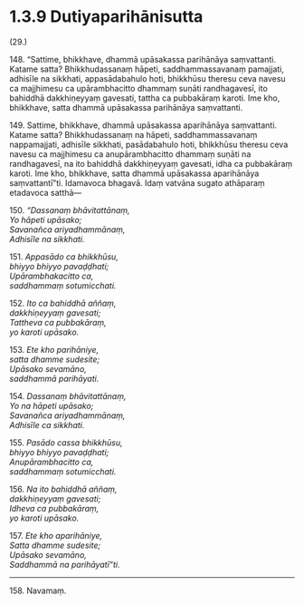 # 1.3.9 Dutiyaparihānisutta

(29.)

148\. “Sattime, bhikkhave, dhammā upāsakassa parihānāya saṃvattanti. Katame satta? Bhikkhudassanaṃ hāpeti, saddhammassavanaṃ pamajjati, adhisīle na sikkhati, appasādabahulo hoti, bhikkhūsu theresu ceva navesu ca majjhimesu ca upārambhacitto dhammaṃ suṇāti randhagavesī, ito bahiddhā dakkhiṇeyyaṃ gavesati, tattha ca pubbakāraṃ karoti. Ime kho, bhikkhave, satta dhammā upāsakassa parihānāya saṃvattanti.

149\. Sattime, bhikkhave, dhammā upāsakassa aparihānāya saṃvattanti. Katame satta? Bhikkhudassanaṃ na hāpeti, saddhammassavanaṃ nappamajjati, adhisīle sikkhati, pasādabahulo hoti, bhikkhūsu theresu ceva navesu ca majjhimesu ca anupārambhacitto dhammaṃ suṇāti na randhagavesī, na ito bahiddhā dakkhiṇeyyaṃ gavesati, idha ca pubbakāraṃ karoti. Ime kho, bhikkhave, satta dhammā upāsakassa aparihānāya saṃvattantī”ti. Idamavoca bhagavā. Idaṃ vatvāna sugato athāparaṃ etadavoca satthā—

150\. _“Dassanaṃ bhāvitattānaṃ,_  
_Yo hāpeti upāsako;_  
_Savanañca ariyadhammānaṃ,_  
_Adhisīle na sikkhati._  

151\. _Appasādo ca bhikkhūsu,_  
_bhiyyo bhiyyo pavaḍḍhati;_  
_Upārambhakacitto ca,_  
_saddhammaṃ sotumicchati._  

152\. _Ito ca bahiddhā aññaṃ,_  
_dakkhiṇeyyaṃ gavesati;_  
_Tattheva ca pubbakāraṃ,_  
_yo karoti upāsako._  

153\. _Ete kho parihāniye,_  
_satta dhamme sudesite;_  
_Upāsako sevamāno,_  
_saddhammā parihāyati._  

154\. _Dassanaṃ bhāvitattānaṃ,_  
_Yo na hāpeti upāsako;_  
_Savanañca ariyadhammānaṃ,_  
_Adhisīle ca sikkhati._  

155\. _Pasādo cassa bhikkhūsu,_  
_bhiyyo bhiyyo pavaḍḍhati;_  
_Anupārambhacitto ca,_  
_saddhammaṃ sotumicchati._  

156\. _Na ito bahiddhā aññaṃ,_  
_dakkhiṇeyyaṃ gavesati;_  
_Idheva ca pubbakāraṃ,_  
_yo karoti upāsako._  

157\. _Ete kho aparihāniye,_  
_Satta dhamme sudesite;_  
_Upāsako sevamāno,_  
_Saddhammā na parihāyatī”ti._  

---

158\. Navamaṃ.
